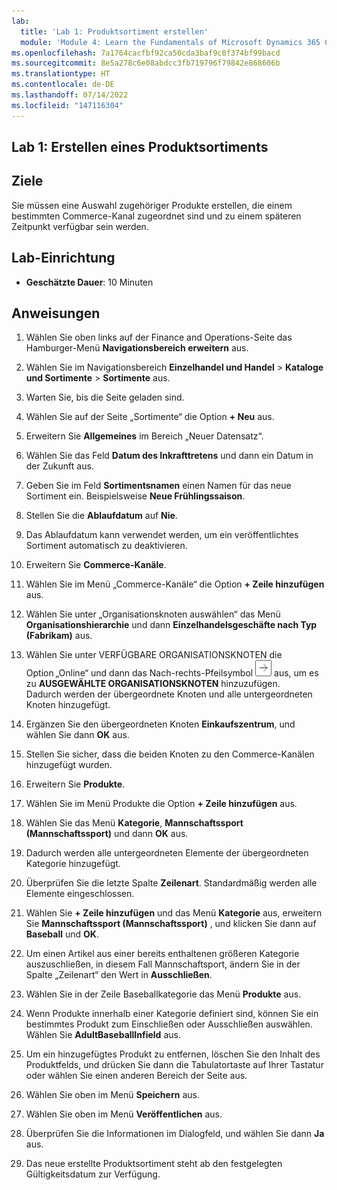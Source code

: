 ```yaml
---
lab:
  title: 'Lab 1: Produktsortiment erstellen'
  module: 'Module 4: Learn the Fundamentals of Microsoft Dynamics 365 Commerce'
ms.openlocfilehash: 7a1764cacfbf92ca50cda3baf9c8f374bf99bacd
ms.sourcegitcommit: 8e5a278c6e08abdcc3fb719796f79842e868606b
ms.translationtype: HT
ms.contentlocale: de-DE
ms.lasthandoff: 07/14/2022
ms.locfileid: "147116304"
---
```

## <a name="lab-1---create-a-product-assortment"></a>Lab 1: Erstellen eines Produktsortiments

## <a name="objectives"></a>Ziele

Sie müssen eine Auswahl zugehöriger Produkte erstellen, die einem bestimmten Commerce-Kanal zugeordnet sind und zu einem späteren Zeitpunkt verfügbar sein werden.

## <a name="lab-setup"></a>Lab-Einrichtung

   - **Geschätzte Dauer**: 10 Minuten

## <a name="instructions"></a>Anweisungen

1. Wählen Sie oben links auf der Finance and Operations-Seite das Hamburger-Menü **Navigationsbereich erweitern** aus.

1. Wählen Sie im Navigationsbereich **Einzelhandel und Handel** > **Kataloge und Sortimente** > **Sortimente** aus.

1. Warten Sie, bis die Seite geladen sind.

1. Wählen Sie auf der Seite „Sortimente“ die Option **+ Neu** aus.

1. Erweitern Sie **Allgemeines** im Bereich „Neuer Datensatz“.

1. Wählen Sie das Feld **Datum des Inkrafttretens** und dann ein Datum in der Zukunft aus.

1. Geben Sie im Feld **Sortimentsnamen** einen Namen für das neue Sortiment ein. Beispielsweise **Neue Frühlingssaison**.

1. Stellen Sie die **Ablaufdatum** auf **Nie**.

1. Das Ablaufdatum kann verwendet werden, um ein veröffentlichtes Sortiment automatisch zu deaktivieren.

1. Erweitern Sie **Commerce-Kanäle**.

1. Wählen Sie im Menü „Commerce-Kanäle“ die Option **+ Zeile hinzufügen** aus.

1. Wählen Sie unter „Organisationsknoten auswählen“ das Menü **Organisationshierarchie** und dann **Einzelhandelsgeschäfte nach Typ (Fabrikam)** aus.

1. Wählen Sie unter VERFÜGBARE ORGANISATIONSKNOTEN die Option „Online“ und dann das Nach-rechts-Pfeilsymbol ![Hinzufügen](./media/d365-fo-add-org-node-icon.png) aus, um es zu **AUSGEWÄHLTE ORGANISATIONSKNOTEN** hinzuzufügen.  
  Dadurch werden der übergeordnete Knoten und alle untergeordneten Knoten hinzugefügt.

1. Ergänzen Sie den übergeordneten Knoten **Einkaufszentrum**, und wählen Sie dann **OK** aus.

1. Stellen Sie sicher, dass die beiden Knoten zu den Commerce-Kanälen hinzugefügt wurden.

1. Erweitern Sie **Produkte**.

1. Wählen Sie im Menü Produkte die Option **+ Zeile hinzufügen** aus.

1. Wählen Sie das Menü **Kategorie**, **Mannschaftssport (Mannschaftssport)** und dann **OK** aus.

1. Dadurch werden alle untergeordneten Elemente der übergeordneten Kategorie hinzugefügt.

1. Überprüfen Sie die letzte Spalte **Zeilenart**. Standardmäßig werden alle Elemente eingeschlossen.

1. Wählen Sie **+ Zeile hinzufügen** und das Menü **Kategorie** aus, erweitern Sie **Mannschaftssport (Mannschaftssport)** , und klicken Sie dann auf **Baseball** und **OK**.

1. Um einen Artikel aus einer bereits enthaltenen größeren Kategorie auszuschließen, in diesem Fall Mannschaftsport, ändern Sie in der Spalte „Zeilenart“ den Wert in **Ausschließen**.

1. Wählen Sie in der Zeile Baseballkategorie das Menü **Produkte** aus.

1. Wenn Produkte innerhalb einer Kategorie definiert sind, können Sie ein bestimmtes Produkt zum Einschließen oder Ausschließen auswählen. Wählen Sie **AdultBaseballInfield** aus.

1. Um ein hinzugefügtes Produkt zu entfernen, löschen Sie den Inhalt des Produktfelds, und drücken Sie dann die Tabulatortaste auf Ihrer Tastatur oder wählen Sie einen anderen Bereich der Seite aus.

1. Wählen Sie oben im Menü **Speichern** aus.

1. Wählen Sie oben im Menü **Veröffentlichen** aus.

1. Überprüfen Sie die Informationen im Dialogfeld, und wählen Sie dann **Ja** aus.

1. Das neue erstellte Produktsortiment steht ab den festgelegten Gültigkeitsdatum zur Verfügung.

